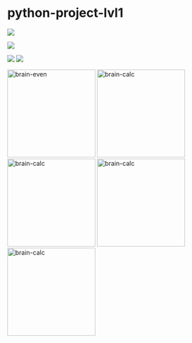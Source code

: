 # python-project-lvl1
<a href="https://codeclimate.com/github/xsl1px/python-project-lvl1/maintainability"><img src="https://api.codeclimate.com/v1/badges/e4078744974064510193/maintainability" /></a>

<a href="https://codeclimate.com/github/xsl1px/python-project-lvl1/test_coverage"><img src="https://api.codeclimate.com/v1/badges/e4078744974064510193/test_coverage" /></a>

<a href="https://travis-ci.org/github/xsl1px/python-project-lvl1">
<img src='https://travis-ci.org/xsl1px/python-project-lvl1.svg?branch=master'/></a> 

<img src='https://img.shields.io/badge/style-wemake-000000.svg'/>

<a href="https://asciinema.org/a/b5VO3kA2eABNG22ScNvcdHc0L" target="_blank"><img src="https://asciinema.org/a/b5VO3kA2eABNG22ScNvcdHc0L.png" width="200" height="200" alt="brain-even"/></a> <a href="https://asciinema.org/a/E3BB2F8PuLigbTm7TgQnFThG5" target="_blank"><img src="https://asciinema.org/a/E3BB2F8PuLigbTm7TgQnFThG5.png" width="200" height="200" alt="brain-calc"/></a> <a href="https://asciinema.org/a/bSiTwzoQt4aWb4HOdJicX2kqd" target="_blank"><img src="https://asciinema.org/a/bSiTwzoQt4aWb4HOdJicX2kqd.png" width="200" height="200" alt="brain-calc"/></a> <a href="https://asciinema.org/a/RO3phjyLBM8QPfYJ9gW2b4ASL" target="_blank"><img src="https://asciinema.org/a/RO3phjyLBM8QPfYJ9gW2b4ASL.png" width="200" height="200" alt="brain-calc"/></a> <a href="https://asciinema.org/a/uwukbIhDEPMOeAg3Z7ASt7RaM" target="_blank"><img src="https://asciinema.org/a/uwukbIhDEPMOeAg3Z7ASt7RaM.png" width="200" height="200" alt="brain-calc"/></a>
